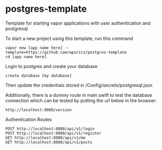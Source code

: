# postgres-template
Template for starting vapor applications with user authentication and postgresql

To start a new project using this template, run this command

    vapor new [app name here] --template=https://github.com/wpuricz/postgres-template
    cd [app name here]

Login to postgres and create your database

	create database [my database]

Then update the credentials stored in /Config/secrets/postgresql.json

Additionally, there is a dummy route in main.swift to test the database connection which can be tested by putting the url below in the browser:

    http://localhost:8080/version

Authentication Routes

	POST http://localhost:8080/api/v1/login
	POST http://localhost:8080/api/v1/register
	GET http://localhost:8080/api/v1/me
	GET http://localhost:8080/api/v1/posts

